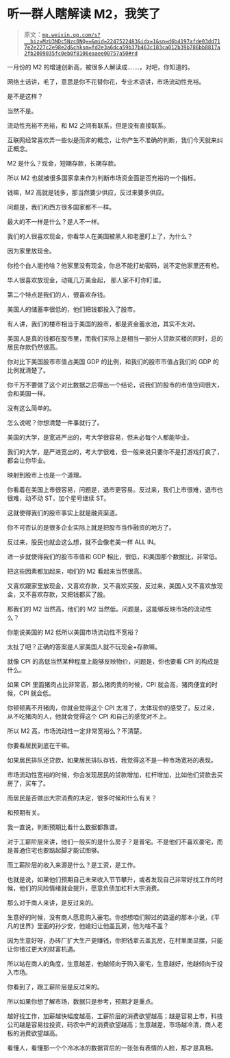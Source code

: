# 听一群人瞎解读 M2，我笑了

> 原文：[`mp.weixin.qq.com/s?__biz=MzU3NDc5Nzc0NQ==&mid=2247522483&idx=1&sn=d6b4197afde03dd717e2e227c2e98e2d&chksm=fd2e3a6dca59b37b463c183ca012b39b786bb8817a2fb2009035fc0eb0f8106eaaee00757a50#rd`](http://mp.weixin.qq.com/s?__biz=MzU3NDc5Nzc0NQ==&mid=2247522483&idx=1&sn=d6b4197afde03dd717e2e227c2e98e2d&chksm=fd2e3a6dca59b37b463c183ca012b39b786bb8817a2fb2009035fc0eb0f8106eaaee00757a50#rd)

一月份的 M2 的增速创新高，被很多人解读成.......，对吧，你知道的。

网络土话讲，毛了，意思是你不花替你花，专业术语讲，市场流动性充裕。

是不是这样？

当然不是。

流动性充裕不充裕，和 M2 之间有联系，但是没有直接联系。

互联网经常喜欢弄一些似是而非的概念，让你产生不准确的判断，我们今天就来纠正概念。

M2 是什么？现金，短期存款，长期存款。

所以 M2 也就被很多国家拿来作为判断市场资金面是否充裕的一个指标。

钱嘛，M2 高就是钱多，那当然要少供应，反过来要多供应。

问题是，我们和西方很多国家都不一样。

最大的不一样是什么？是人不一样。

我们的人很喜欢现金，你看华人在美国被黑人和老墨盯上了，为什么？

因为家里放现金。

你抢个白人能抢啥？他家里没有现金，你总不能打劫密码，说不定他家里还有枪。

华人很喜欢放现金，动辄几万美金起， 那人家不盯你盯谁。

第二个特点是我们的人，很喜欢存钱。

美国人的储蓄率很低的，他们把钱都投入了股市。

有人讲，我们的楼市相当于美国的股市，都是资金蓄水池，其实不太对。

美国人是真的钱都在股市里，而我们实际上是相当一部分人贷款买楼的同时，总的居民存款仍然很高。

你对比下美国股市市值占美国 GDP 的比例，和我们的股市市值占我们的 GDP 的比例就清楚了。

你千万不要做了这个对比数据之后得出一个结论，说我们的股市的市值空间很大，会和美国一样。

没有这么简单的。

怎么说呢？你想清楚一件事就行了。

美国的大学，是宽进严出的，考大学很容易，但未必每个人都能毕业。

我们的大学，是严进宽出的，考大学很难，但一般来说只要你不是打游戏打疯了，都会让你毕业。

映射到股市上也是一个道理。

你看着在美国上市很容易，问题是，退市更容易。反过来，我们上市很难，退市也很难，动不动 ST，加个星号继续 ST。

这就使得我们的股市事实上就是融资渠道。

你不可否认的是很多企业实际上就是把股市当作融资的地方了。

反过来，股民也就会这么想，就不会像老美一样 ALL IN。

进一步就使得我们的股市市值和 GDP 相比，很低，和美国那个数据比，非常低。

把这些因素都加起来，咱们的 M2 看起来当然很高。

又喜欢跟家里放现金，又喜欢存款，又不喜欢买股，反过来，美国人又不喜欢放现金，又不喜欢存款，又把钱都买了股。

那我们的 M2 当然高，他们的 M2 当然低。问题是，这能够反映市场的流动性么？

你能说美国的 M2 低所以美国市场流动性不宽裕？

太扯了吧？正确的答案是人家美国人就不玩现金+存款嘛。

就像 CPI 的高低当然某种程度上能够反映物价，问题是，你也要看 CPI 的构成是什么。

如果 CPI 里面猪肉占比非常高，那么猪肉贵的时候，CPI 就会高，猪肉便宜的时候，CPI 就会低。

你顿顿离不开猪肉，你就会觉得这个 CPI 太准了，太体现你的感受了。反过来，从不吃猪肉的人，他就会觉得这个 CPI 和自己的感觉对不上。

所以 M2 高，市场流动性一定非常宽裕么？不清楚。

你要看居民到底在干嘛。

如果居民排队还贷款，如果居民排队存钱，我觉得这不是一种市场宽裕的表现。

市场流动性宽裕的时候，你会发现居民的贷款增加，杠杆增加，比如他们贷款去买房了，买车了。

而居民是否做出大宗消费的决定，很多时候和什么有关？

和预期有关。

我一直说，判断预期比看什么数据都靠谱。

对于工薪阶层来讲，他们一般买的是什么房子？是普宅。不是他们不喜欢豪宅，而是普通住宅也要踮起脚才能试图够。

而工薪阶层的收入来源是什么？是工资，是工作。

也就是说，如果他们预期自己未来收入节节攀升，或者发现自己非常好找工作的时候，他们的风险情绪就会提升，愿意负债加杠杆大宗消费。

那么对于商人来讲，是反过来的。

生意好的时候，没有商人愿意购入豪宅。你想想咱们聊过的路遥的那本小说，《平凡的世界》里面的孙少安，他媳妇让他盖瓦房，他为啥不盖？

因为生意好呀，办砖厂扩大生产更赚钱，你把钱拿去盖瓦房，在村里面显摆，只能让你错过更大的财富机遇。

所以站在商人的角度，生意越差，他越倾向于购入豪宅，生意越好，他越倾向于投入市场。

你看到了，跟工薪阶层是反过来的。

所以如果你想了解市场，数据只是参考，预期才是重点。

越好找工作，加薪越快幅度越高，工薪阶层的消费欲望越高；越是容易上市，科技公司越是容易拉投资，码农中产的消费欲望越高；生意越差，市场越冷清，商人老板的消费欲望越高。

看懂人，看懂那一个个冷冰冰的数据背后的一张张有表情的人脸，那才是真相。